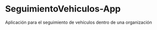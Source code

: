 SeguimientoVehiculos-App
========================

Aplicación para el seguimiento de vehículos dentro de una organización